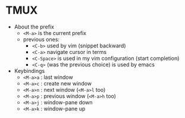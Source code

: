 TMUX
====

- About the prefix
  - `<M-a>` is the current prefix
  - previous ones:
    - `<C-b>` used by vim (snippet backward)
    - `<C-a>` navigate cursor in terms
    - `<C-Space>` is used in my vim configuration (start completion)
    - `<C-q>` (was the previous choice) is used by emacs
- Keybindings
  - `<M-a>a` : last window
  - `<M-a>c` : create new window
  - `<M-a>n` : next window (`<M-a>l` too)
  - `<M-a>p` : previous window (`<M-a>h` too)
  - `<M-a>j` : window-pane down
  - `<M-a>k` : window-pane up
